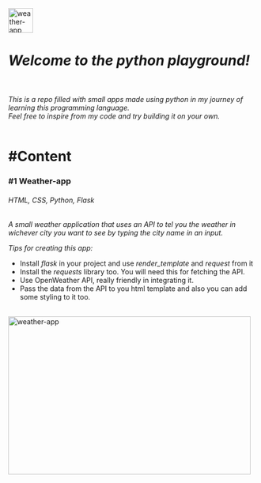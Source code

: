 
<img src="https://github.com/adrian-danciu/python-playground/assets/100218355/0de48440-83cf-4c57-be3c-8fb71031383e" alt='weather-app' style="width: 50px; height: 50px;" />
<br>
<h1><i>Welcome to the python playground!</i></h1>

<br><br>
<i>This is a repo filled with small apps made using python in my journey of learning this programming language. 
<br>
Feel free to inspire from my code and try building it on your own.</i>
<br><br>

<h1>#Content</h1>

<h3>#1 Weather-app</h3>
<h6>HTML, CSS, Python, Flask</h6>
   <p><i>A small weather application that uses an API to tel you the weather in wichever city you want to see by typing the city name in an input.</i></p>
   <p><i> Tips for creating this app:</i></p>
   <ul>
      <li>Install <i>flask</i> in your project and use <i>render_template</i> and <i>request</i> from it</li>
      <li>Install the <i>requests</i> library too. You will need this for fetching the API.</li>
      <li>Use OpenWeather API, really friendly in integrating it.</li>
      <li>Pass the data from the API to you html template and also you can add some styling to it too.</li>
   </ul>
   <br>
     <img src="https://github.com/adrian-danciu/python-playground/assets/100218355/3b255fd0-76e3-4fa0-aaae-fd19b3861c7a" alt='weather-app' style="width: 490px; height: 320px;"/>

